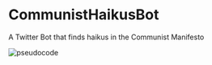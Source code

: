 # CommunistHaikusBot
A Twitter Bot that finds haikus in the Communist Manifesto

![pseudocode](https://cloud.githubusercontent.com/assets/10643705/17126383/d3193628-52ca-11e6-8b5d-47a054d8007c.png)
